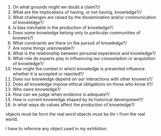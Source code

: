
1. On what grounds might we doubt a claim?//
4.  What are the implications of having, or not having, knowledge?//
5.  What challenges are raised by the dissemination and/or communication of knowledge?/
6.  Is bias inevitable in the production of knowledge?/
7.  Does some knowledge belong only to particular communities of knowers?/
8.  What constraints are there on the pursuit of knowledge?/
9.  Are some things unknowable?/
10.  What is the relationship between personal experience and knowledge?/
11.  What role do experts play in influencing our consumption or acquisition of knowledge?/
12.  How might the context in which knowledge is presented influence whether it is accepted or rejected?/
13.  Does our knowledge depend on our interactions with other knowers?/
14.  Does all knowledge impose ethical obligations on those who know it?/
15.  Who owns knowledge?/
16.  How can we judge when evidence is adequate?/
17.  How is current knowledge shaped by its historical development?/
18.  In what ways do values affect the production of knowledge?/

objects must be form the real word  objects must be thr r from the real world.

I have to refernce any object used in my exhibition.

